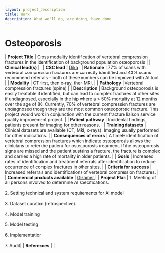 ```yaml
---
layout: project_description
title: Work
description: What we'll do, are doing, have done
---
```



# **Osteoporosis**

| <b>Project Title</b> | Cross modality identification of vertebral compression fractures in the identification of background population osteoporosis |
| <b>Clinical lead(s)</b> |  |
| <b>CSC lead</b> | [Dika](/team.html) |
| <b>Rationale</b> | 77% of scans with vertebral compression fractures are correctly identified and 43% scans recommend referrals – both of these numbers can be improved with AI tool. |
| <b>Modality</b> | CT first, then x-ray, then MRI. |
| <b>Pathology</b> | Vertebral compression fractures (spine) |
| <b>Description</b> | Background osteoporosis is easily treatable if identified, but can lead to complex fractures at other sites if undiagnosed, especially in the hip where a > 50% mortality at 12 months over the age of 80. Currently, 70% of vertebral compression fractures are undiagnosed though they are the most common osteoporotic fracture. This project would work in conjunction with the current fracture liaison service quality improvement project. |
| <b>Patient pathway</b> | Incidental findings, patients present for imaging for other reasons. |
| <b>Training datasets</b> | Clinical datasets are available (CT, MRI, x-rays). Imaging usually performed for other indications. |
| <b>Consequences of errors</b> | A timely identification of vertebral compression fractures which indicate osteoporosis allows the clinicians to refer the patient for osteoporosis treatment. If the osteoporosis signs are missed and the patient sustains a fracture, the fracture is complex and carries a high rate of mortality in older patients. |
| <b>Goals</b> | Increased rates of identification and treatment referrals after identification to reduce occurrence of complex fractures in other sites. |
| <b>Criteria for success</b> | Increased referrals and identifications of vertebral compression fractures. |
| <b>Commercial products available</b> | <a href="http://www.gleamer.ai/"> Gleamer </a> |
| <b>Project Plan</b> | 1.	Meeting of all persons involved to determine AI specifications. <br><br> 2.	Setting technical and system requirements for AI model. <br> <br> 3. Dataset curation (retrospective). <br><br> 4.	Model training<br><br>5.	Model testing <br><br>6.	Implementation <br><br>7. Audit|
| <b>References</b> |  |